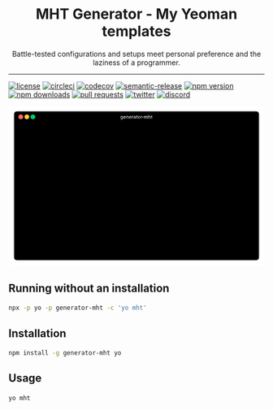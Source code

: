 <div align="center">
<h1>MHT Generator - My Yeoman templates</h1>

<p>Battle-tested configurations and setups meet personal preference and the laziness of a programmer.</p>
</div>

---

[![license](https://img.shields.io/npm/l/generator-mht)](https://github.com/MichaelHettmer/generator-mht/blob/master/LICENSE.md)
[![circleci](https://circleci.com/gh/MichaelHettmer/generator-mht.svg?style=shield)](https://circleci.com/gh/MichaelHettmer/generator-mht)
[![codecov](https://codecov.io/gh/MichaelHettmer/generator-mht/branch/master/graph/badge.svg)](https://codecov.io/gh/MichaelHettmer/generator-mht)
[![semantic-release](https://img.shields.io/badge/%20%20%F0%9F%93%A6%F0%9F%9A%80-semantic--release-e10079.svg)](https://github.com/semantic-release/semantic-release)
[![npm version](https://img.shields.io/npm/v/generator-mht)](https://www.npmjs.com/package/generator-mht)
[![npm downloads](https://img.shields.io/npm/dw/generator-mht)](https://www.npmjs.com/package/generator-mht)
[![pull requests](https://img.shields.io/badge/PRs-welcome-brightgreen.svg)](https://github.com/MichaelHettmer/generator-mht/compare)
[![twitter](https://img.shields.io/twitter/follow/MichaelHettmer.svg?label=Follow%20@MichaelHettmer)](https://twitter.com/intent/follow?screen_name=MichaelHettmer)
[![discord](https://img.shields.io/discord/620938362379042837)](https://discord.gg/AFfc5Rq)

![Demo](docs/demo.gif)

## Running without an installation

```sh
npx -p yo -p generator-mht -c 'yo mht'
```

## Installation

```sh
npm install -g generator-mht yo
```

## Usage

```sh
yo mht
```